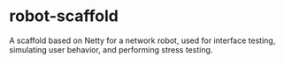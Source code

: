 # robot-scaffold
A scaffold based on Netty for a network robot, used for interface testing, simulating user behavior, and performing stress testing.
